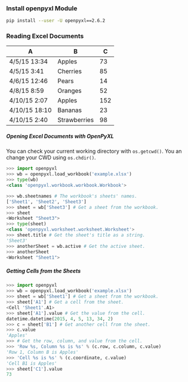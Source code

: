 ### Install openpyxl Module
```sh
pip install --user -U openpyxl==2.6.2
```


### Reading Excel Documents
| A             | B            | C   |
| ------------- | ------------ | --- |
| 4/5/15 13:34  | Apples       | 73  |
| 4/5/15 3:41   | Cherries     | 85  |
| 4/6/15 12:46  | Pears        | 14  |
| 4/8/15 8:59   | Oranges      | 52  |
| 4/10/15 2:07  | Apples       | 152 |
| 4/10/15 18:10 | Bananas      | 23  |
| 4/10/15 2:40  | Strawberries | 98  |

##### Opening Excel Documents with OpenPyXL
You can check your current working directory with `os.getcwd()`.
You an change your CWD using `os.chdir()`.
```py
>>> import openpyxl
>>> wb = openpyxl.load_workbook('example.xlsx')
>>> type(wb)
<class 'openpyxl.workbook.workbook.Workbook'>

>>> wb.sheetnames # The workbook's sheets' names.
['Sheet1', 'Sheet2', 'Sheet3']
>>> sheet = wb['Sheet3'] # Get a sheet from the workbook.
>>> sheet
<Worksheet "Sheet3">
>>> type(sheet)
<class 'openpyxl.worksheet.worksheet.Worksheet'>
>>> sheet.title # Get the sheet's title as a string.
'Sheet3'
>>> anotherSheet = wb.active # Get the active sheet.
>>> anotherSheet
<Worksheet "Sheet1">
```

##### Getting Cells from the Sheets
```py
>>> import openpyxl
>>> wb = openpyxl.load_workbook('example.xlsx')
>>> sheet = wb['Sheet1'] # Get a sheet from the workbook.
>>> sheet['A1'] # Get a cell from the sheet.
<Cell 'Sheet1'.A1>
>>> sheet['A1'].value # Get the value from the cell.
datetime.datetime(2015, 4, 5, 13, 34, 2)
>>> c = sheet['B1'] # Get another cell from the sheet.
>>> c.value
'Apples'
>>> # Get the row, column, and value from the cell.
>>> 'Row %s, Column %s is %s' % (c.row, c.column, c.value)
'Row 1, Column B is Apples'
>>> 'Cell %s is %s' % (c.coordinate, c.value)
'Cell B1 is Apples'
>>> sheet['C1'].value
73
```

